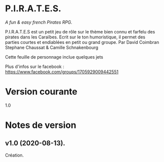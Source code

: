 # P.I.R.A.T.E.S.

_A fun & easy french Pirates RPG._

P.I.R.A.T.E.S est un petit jeu de rôle sur le thème bien connu et farfelu des pirates dans les Caraïbes.
Ecrit sur le ton humoristique, il permet des parties courtes et endiablées en petit ou grand groupe. Par David Coimbran Stephane Chaussat & Camille Schnakenbourg

Cette feuille de personnage inclue quelques jets

Plus d'infos sur le facebook : https://www.facebook.com/groups/1705929009442551

# Version courante
1.0

# Notes de version
## v1.0 (2020-08-13).
Cr&eacute;ation.

